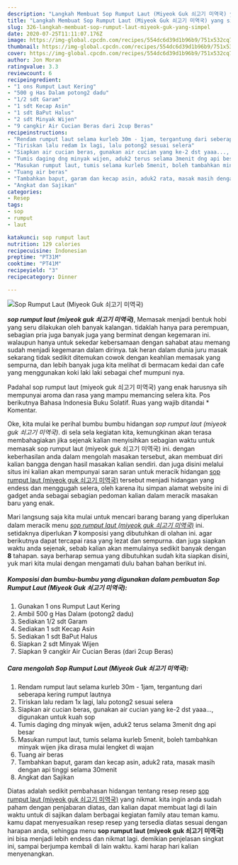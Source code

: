 ```yaml
---
description: "Langkah Membuat Sop Rumput Laut (Miyeok Guk 쇠고기 미역국) yang simpel"
title: "Langkah Membuat Sop Rumput Laut (Miyeok Guk 쇠고기 미역국) yang simpel"
slug: 326-langkah-membuat-sop-rumput-laut-miyeok-guk-yang-simpel
date: 2020-07-25T11:11:07.176Z
image: https://img-global.cpcdn.com/recipes/554dc6d39d1b96b9/751x532cq70/sop-rumput-laut-miyeok-guk-쇠고기-미역국-foto-resep-utama.jpg
thumbnail: https://img-global.cpcdn.com/recipes/554dc6d39d1b96b9/751x532cq70/sop-rumput-laut-miyeok-guk-쇠고기-미역국-foto-resep-utama.jpg
cover: https://img-global.cpcdn.com/recipes/554dc6d39d1b96b9/751x532cq70/sop-rumput-laut-miyeok-guk-쇠고기-미역국-foto-resep-utama.jpg
author: Jon Moran
ratingvalue: 3.3
reviewcount: 6
recipeingredient:
- "1 ons Rumput Laut Kering"
- "500 g Has Dalam potong2 dadu"
- "1/2 sdt Garam"
- "1 sdt Kecap Asin"
- "1 sdt BaPut Halus"
- "2 sdt Minyak Wijen"
- "9 cangkir Air Cucian Beras dari 2cup Beras"
recipeinstructions:
- "Rendam rumput laut selama kurleb 30m - 1jam, tergantung dari seberapa kering rumput lautnya"
- "Tiriskan lalu redam 1x lagi, lalu potong2 sesuai selera"
- "Siapkan air cucian beras, gunakan air cucian yang ke-2 dst yaaa..., digunakan untuk kuah sop"
- "Tumis daging dng minyak wijen, aduk2 terus selama 3menit dng api besar"
- "Masukan rumput laut, tumis selama kurleb 5menit, boleh tambahkan minyak wijen jika dirasa mulai lengket di wajan"
- "Tuang air beras"
- "Tambahkan baput, garam dan kecap asin, aduk2 rata, masak masih dengan api tinggi selama 30menit"
- "Angkat dan Sajikan"
categories:
- Resep
tags:
- sop
- rumput
- laut

katakunci: sop rumput laut 
nutrition: 129 calories
recipecuisine: Indonesian
preptime: "PT31M"
cooktime: "PT41M"
recipeyield: "3"
recipecategory: Dinner

---
```



![Sop Rumput Laut (Miyeok Guk 쇠고기 미역국)](https://img-global.cpcdn.com/recipes/554dc6d39d1b96b9/751x532cq70/sop-rumput-laut-miyeok-guk-쇠고기-미역국-foto-resep-utama.jpg)

<b><i>sop rumput laut (miyeok guk 쇠고기 미역국)</i></b>, Memasak menjadi bentuk hobi yang seru dilakukan oleh banyak kalangan. tidaklah hanya para perempuan, sebagian pria juga banyak juga yang berminat dengan kegemaran ini. walaupun hanya untuk sekedar kebersamaan dengan sahabat atau memang sudah menjadi kegemaran dalam dirinya. tak heran dalam dunia juru masak sekarang tidak sedikit ditemukan cowok dengan keahlian memasak yang sempurna, dan lebih banyak juga kita melihat di bermacam kedai dan cafe yang menggunakan koki laki laki sebagai chef mumpuni nya.

Padahal sop rumput laut (miyeok guk 쇠고기 미역국) yang enak harusnya sih mempunyai aroma dan rasa yang mampu memancing selera kita. Pos berikutnya Bahasa Indonesia Buku Solatif. Ruas yang wajib ditandai * Komentar.

Oke, kita mulai ke perihal bumbu bumbu hidangan <i>sop rumput laut (miyeok guk 쇠고기 미역국)</i>. di sela sela kegiatan kita, kemungkinan akan terasa membahagiakan jika sejenak kalian menyisihkan sebagian waktu untuk memasak sop rumput laut (miyeok guk 쇠고기 미역국) ini. dengan keberhasilan anda dalam mengolah masakan tersebut, akan membuat diri kalian bangga dengan hasil masakan kalian sendiri. dan juga disini melalui situs ini kalian akan mempunyai saran saran untuk meracik hidangan <u>sop rumput laut (miyeok guk 쇠고기 미역국)</u> tersebut menjadi hidangan yang endess dan menggugah selera, oleh karena itu simpan alamat website ini di gadget anda sebagai sebagian pedoman kalian dalam meracik masakan baru yang enak.


Mari langsung saja kita mulai untuk mencari barang barang yang diperlukan dalam meracik menu <u><i>sop rumput laut (miyeok guk 쇠고기 미역국)</i></u> ini. setidaknya diperlukan <b>7</b> komposisi yang dibutuhkan di olahan ini. agar berikutnya dapat tercapai rasa yang lezat dan sempurna. dan juga siapkan waktu anda sejenak, sebab kalian akan memulainya sedikit banyak dengan <b>8</b> tahapan. saya berharap semua yang dibutuhkan sudah kita siapkan disini, yuk mari kita mulai dengan mengamati dulu bahan bahan berikut ini.

<!--inarticleads1-->

##### Komposisi dan bumbu-bumbu yang digunakan dalam pembuatan Sop Rumput Laut (Miyeok Guk 쇠고기 미역국):

1. Gunakan 1 ons Rumput Laut Kering
1. Ambil 500 g Has Dalam (potong2 dadu)
1. Sediakan 1/2 sdt Garam
1. Sediakan 1 sdt Kecap Asin
1. Sediakan 1 sdt BaPut Halus
1. Siapkan 2 sdt Minyak Wijen
1. Siapkan 9 cangkir Air Cucian Beras (dari 2cup Beras)




<!--inarticleads2-->

##### Cara mengolah Sop Rumput Laut (Miyeok Guk 쇠고기 미역국):

1. Rendam rumput laut selama kurleb 30m - 1jam, tergantung dari seberapa kering rumput lautnya
1. Tiriskan lalu redam 1x lagi, lalu potong2 sesuai selera
1. Siapkan air cucian beras, gunakan air cucian yang ke-2 dst yaaa..., digunakan untuk kuah sop
1. Tumis daging dng minyak wijen, aduk2 terus selama 3menit dng api besar
1. Masukan rumput laut, tumis selama kurleb 5menit, boleh tambahkan minyak wijen jika dirasa mulai lengket di wajan
1. Tuang air beras
1. Tambahkan baput, garam dan kecap asin, aduk2 rata, masak masih dengan api tinggi selama 30menit
1. Angkat dan Sajikan




Diatas adalah sedikit pembahasan hidangan tentang resep resep <u>sop rumput laut (miyeok guk 쇠고기 미역국)</u> yang nikmat. kita ingin anda sudah paham dengan penjabaran diatas, dan kalian dapat membuat lagi di lain waktu untuk di sajikan dalam berbagai kegiatan family atau teman kamu. kamu dapat menyesuaikan resep resep yang tersedia diatas sesuai dengan harapan anda, sehingga menu <b>sop rumput laut (miyeok guk 쇠고기 미역국)</b> ini bisa menjadi lebih endess dan nikmat lagi. demikian penjelasan singkat ini, sampai berjumpa kembali di lain waktu. kami harap hari kalian menyenangkan.
